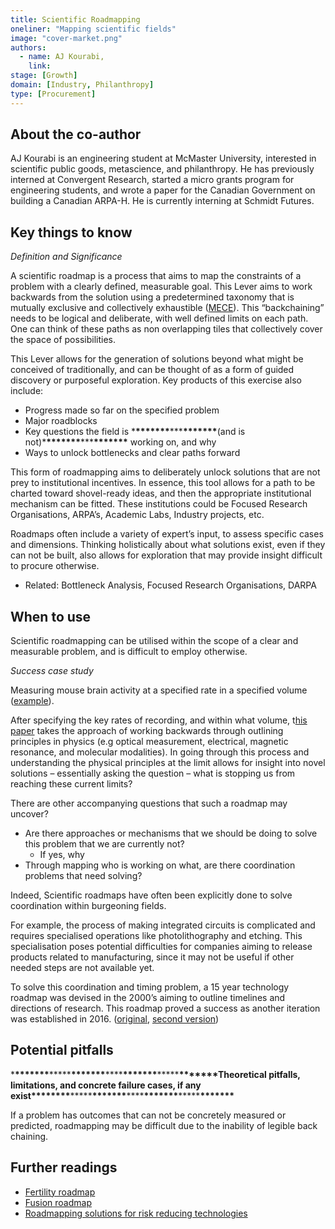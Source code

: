 ```yaml
---
title: Scientific Roadmapping
oneliner: "Mapping scientific fields"
image: "cover-market.png"
authors:
  - name: AJ Kourabi,
    link:
stage: [Growth]
domain: [Industry, Philanthropy]
type: [Procurement]
---
```


## About the co-author

AJ Kourabi is an engineering student at McMaster University, interested in scientific public goods, metascience, and philanthropy. He has previously interned at Convergent Research, started a micro grants program for engineering students, and wrote a paper for the Canadian Government on building a Canadian ARPA-H. He is currently interning at Schmidt Futures.

## Key things to know

_Definition and Significance_

A scientific roadmap is a process that aims to map the constraints of a problem with a clearly defined, measurable goal. This Lever aims to work backwards from the solution using a predetermined taxonomy that is mutually exclusive and collectively exhaustible ([MECE](https://en.wikipedia.org/wiki/MECE_principle)). This “backchaining” needs to be logical and deliberate, with well defined limits on each path. One can think of these paths as non overlapping tiles that collectively cover the space of possibilities.

This Lever allows for the generation of solutions beyond what might be conceived of traditionally, and can be thought of as a form of guided discovery or purposeful exploration. Key products of this exercise also include:

- Progress made so far on the specified problem
- Major roadblocks
- Key questions the field is \***\*\*\*\*\*\*\***\*\*\***\*\*\*\*\*\*\***(and is not)\***\*\*\*\*\*\*\***\*\*\***\*\*\*\*\*\*\*** working on, and why
- Ways to unlock bottlenecks and clear paths forward

This form of roadmapping aims to deliberately unlock solutions that are not prey to institutional incentives. In essence, this tool allows for a path to be charted toward shovel-ready ideas, and then the appropriate institutional mechanism can be fitted. These institutions could be Focused Research Organisations, ARPA’s, Academic Labs, Industry projects, etc.

Roadmaps often include a variety of expert’s input, to assess specific cases and dimensions. Thinking holistically about what solutions exist, even if they can not be built, also allows for exploration that may provide insight difficult to procure otherwise.

- Related: Bottleneck Analysis, Focused Research Organisations, DARPA

## When to use

Scientific roadmapping can be utilised within the scope of a clear and measurable problem, and is difficult to employ otherwise.

_Success case study_

Measuring mouse brain activity at a specified rate in a specified volume ([example](Scientific%20Roadmapping%206a2b9c340a9445fdb50ac3d6a20ff125.md)).

After specifying the key rates of recording, and within what volume, t[his paper](https://www.frontiersin.org/articles/10.3389/fncom.2013.00137/full) takes the approach of working backwards through outlining principles in physics (e.g optical measurement, electrical, magnetic resonance, and molecular modalities). In going through this process and understanding the physical principles at the limit allows for insight into novel solutions – essentially asking the question – what is stopping us from reaching these current limits?

There are other accompanying questions that such a roadmap may uncover?

- Are there approaches or mechanisms that we should be doing to solve this problem that we are currently not?
  - If yes, why
- Through mapping who is working on what, are there coordination problems that need solving?

Indeed, Scientific roadmaps have often been explicitly done to solve coordination within burgeoning fields.

For example, the process of making integrated circuits is complicated and requires specialised operations like photolithography and etching. This specialisation poses potential difficulties for companies aiming to release products related to manufacturing, since it may not be useful if other needed steps are not available yet.

To solve this coordination and timing problem, a 15 year technology roadmap was devised in the 2000’s aiming to outline timelines and directions of research. This roadmap proved a success as another iteration was established in 2016. ([original](https://en.wikipedia.org/wiki/International_Technology_Roadmap_for_Semiconductors), [second version](https://en.wikipedia.org/wiki/International_Roadmap_for_Devices_and_Systems))

## Potential pitfalls

\***\*\*\*\*\*\*\***\*\*\*\*\***\*\*\*\*\*\*\***\*\*\*\***\*\*\*\*\*\*\***\*\*\*\*\***\*\*\*\*\*\*\***Theoretical pitfalls, limitations, and concrete failure cases, if any exist\***\*\*\*\*\*\*\***\*\*\*\*\***\*\*\*\*\*\*\***\*\*\*\***\*\*\*\*\*\*\***\*\*\*\*\***\*\*\*\*\*\*\***

If a problem has outcomes that can not be concretely measured or predicted, roadmapping may be difficult due to the inability of legible back chaining.

## Further readings

- [Fertility roadmap](https://docs.google.com/document/d/e/2PACX-1vT1hgf95phUa4e1nqf2VTfjFmUeSBwb7mihE86cU6bE1EI-EZteWm6UmeC18PJSs3Laog4rP7qKtT1j/pub#h.r18hpvw2jn1e)
- [Fusion roadmap](Scientific%20Roadmapping%206a2b9c340a9445fdb50ac3d6a20ff125.md)
- [Roadmapping solutions for risk reducing technologies](https://www.ajkourabi.com/writings/what-is-differential-technological-development#h.lnaiz1urrk7l)
